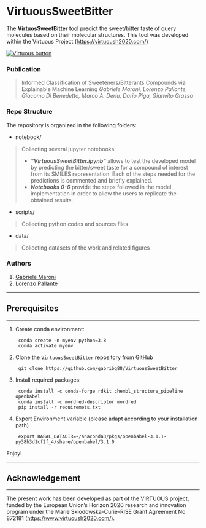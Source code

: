 # VirtuousSweetBitter

The **VirtuosSweetBitter** tool predict the sweet/bitter taste of query molecules based on their molecular structures. This tool was developed within the Virtuous Project (https://virtuoush2020.com/)

[![Virtuous button][Virtuous_image]][Virtuous link]

[Virtuous_image]: https://virtuoush2020.com/wp-content/uploads/2021/02/V_logo_h.png
[Virtuous link]: https://virtuoush2020.com/

### Publication 
> Informed Classification of Sweeteners/Bitterants Compounds via Explainable Machine Learning
> *Gabriele Maroni, Lorenzo Pallante, Giacomo Di Benedetto, Marco A. Deriu, Dario Piga, Gianvito Grasso*


### Repo Structure
The repository is organized in the following folders:

- notebook/
> Collecting several jupyter notebooks: 
> - ***"VirtuousSweetBitter.ipynb"*** allows to test the developed model by predicting the bitter/sweet taste for a compound of interest from its SMILES representation. Each of the steps needed for the predictions is commented and briefly explained. 
> - ***Notebooks 0-6*** provide the steps followed in the model implementation in order to allow the users to replicate the obtained results.

- scripts/
>Collecting python codes and sources files 

- data/
> Collecting datasets of the work and related figures


### Authors
1. [Gabriele Maroni](https://github.com/gabribg88)
2. [Lorenzo Pallante](https://github.com/lorenzopallante)

----------------
## Prerequisites
----------------

1. Create conda environment:

        conda create -n myenv python=3.8
        conda activate myenv

2. Clone the `VirtuousSweetBitter` repository from GitHub

        git clone https://github.com/gabribg88/VirtuousSweetBitter

3. Install required packages:

        conda install -c conda-forge rdkit chembl_structure_pipeline openbabel
        conda install -c mordred-descriptor mordred
        pip install -r requiremets.txt

4. Export Environment variable (please adapt according to your installation path)

        export BABAL_DATADIR=~/anaconda3/pkgs/openbabel-3.1.1-py38h3d1cf2f_4/share/openbabel/3.1.0


Enjoy! 

------------------
## Acknowledgement
------------------

The present work has been developed as part of the VIRTUOUS project, funded by the European Union’s Horizon 2020 research and innovation program under the Marie Sklodowska-Curie-RISE Grant Agreement No 872181 (https://www.virtuoush2020.com/).
